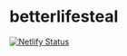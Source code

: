 # betterlifesteal

[![Netlify Status](https://api.netlify.com/api/v1/badges/0d1adb18-6e54-46cd-8171-c75543703e28/deploy-status)](https://app.netlify.com/sites/betterlifesteal/deploys)


